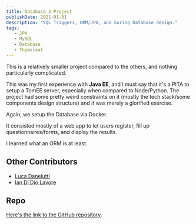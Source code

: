 ```yaml
---
title: Database 2 Project
publishDate: 2021-01-01
description: "SQL Triggers, ORM/JPA, and boring Database design."
tags:
   - JPA
   - MySQL
   - Database
   - Thymeleaf
---
```


This is a relatively smaller project compared to the others, and nothing particularly complicated.

This was my first experience with **Java EE**, and I must say that it's a PITA to setup a TomEE server, especially when compared to Node/Python. The project had some pretty weird constraints on it (mostly the tech stack/some components design structure) and it was merely a glorified exercise.

Again, we setup the Database via Docker.

It consisted mostly of a web app to let users register, fill up questionnaires/forms, and display the results.

I learned what an ORM is at least.

## Other Contributors

-  [Luca Danelutti](https://github.com/LucaDanelutti)
-  [Ian Di Dio Lavore](https://github.com/ian-ofgod)

## Repo

[Here's the link to the GitHub repository](https://github.com/andreafra/Database-2-2021-Project).
